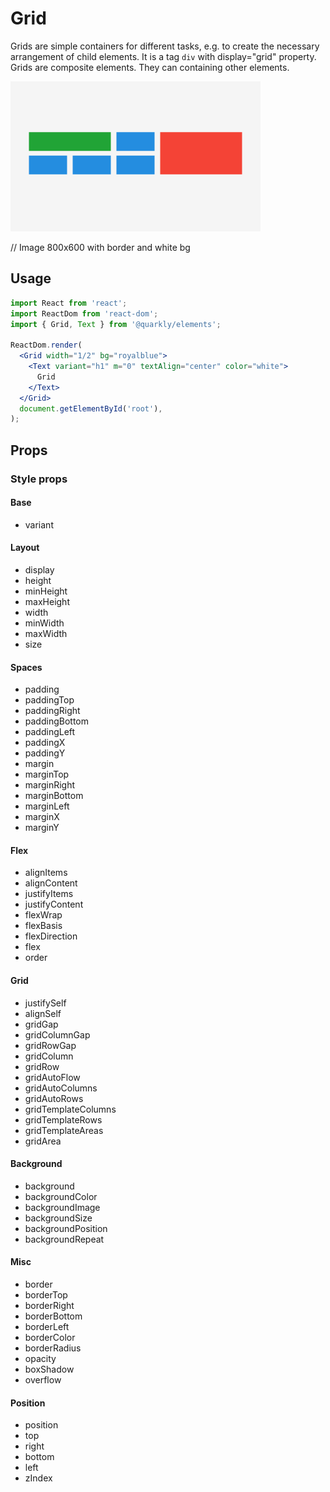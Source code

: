 # Grid

Grids are simple containers for different tasks, e.g. to create the necessary arrangement of child elements. It is a tag `div` with display="grid" property. Grids are composite elements. They can containing other elements.

<img alt="grid" src="src/grid.png" width="400px">

// Image 800x600 with border and white bg

## Usage

```jsx
import React from 'react';
import ReactDom from 'react-dom';
import { Grid, Text } from '@quarkly/elements';

ReactDom.render(
  <Grid width="1/2" bg="royalblue">
    <Text variant="h1" m="0" textAlign="center" color="white">
      Grid
    </Text>
  </Grid>
  document.getElementById('root'),
);
```

## Props

### Style props

#### Base

- variant

#### Layout

- display
- height
- minHeight
- maxHeight
- width
- minWidth
- maxWidth
- size

#### Spaces

- padding
- paddingTop
- paddingRight
- paddingBottom
- paddingLeft
- paddingX
- paddingY
- margin
- marginTop
- marginRight
- marginBottom
- marginLeft
- marginX
- marginY

#### Flex

- alignItems
- alignContent
- justifyItems
- justifyContent
- flexWrap
- flexBasis
- flexDirection
- flex
- order

#### Grid

- justifySelf
- alignSelf
- gridGap
- gridColumnGap
- gridRowGap
- gridColumn
- gridRow
- gridAutoFlow
- gridAutoColumns
- gridAutoRows
- gridTemplateColumns
- gridTemplateRows
- gridTemplateAreas
- gridArea

#### Background

- background
- backgroundColor
- backgroundImage
- backgroundSize
- backgroundPosition
- backgroundRepeat

#### Misc

- border
- borderTop
- borderRight
- borderBottom
- borderLeft
- borderColor
- borderRadius
- opacity
- boxShadow
- overflow

#### Position

- position
- top
- right
- bottom
- left
- zIndex
